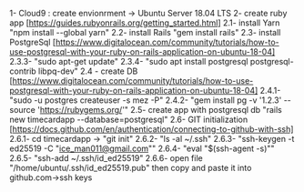 1- Cloud9 : create envionrment -> Ubuntu Server 18.04 LTS
2- create ruby app [https://guides.rubyonrails.org/getting_started.html]
2.1- install Yarn "npm install --global yarn"
2.2- install Rails "gem install rails"
2.3- install PostgreSql [https://www.digitalocean.com/community/tutorials/how-to-use-postgresql-with-your-ruby-on-rails-application-on-ubuntu-18-04]
2.3.3- "sudo apt-get update"
2.3.4- "sudo apt install postgresql postgresql-contrib libpq-dev"
2.4 - create DB [https://www.digitalocean.com/community/tutorials/how-to-use-postgresql-with-your-ruby-on-rails-application-on-ubuntu-18-04]
2.4.1- "sudo -u postgres createuser -s mez -P"
2.4.2- "gem install pg -v '1.2.3' --source 'https://rubygems.org/'"
2.5- create app with postgresql db "rails new timecardapp --database=postgresql"
2.6- GIT initialization [https://docs.github.com/en/authentication/connecting-to-github-with-ssh]
2.6.1- cd timecardapp -> "git init"
2.6.2- "ls -al ~/.ssh"
2.6.3- "ssh-keygen -t ed25519 -C "ice_man011@gmail.com""
2.6.4- "eval "$(ssh-agent -s)""
2.6.5- "ssh-add ~/.ssh/id_ed25519"
2.6.6- open file "/home/ubuntu/.ssh/id_ed25519.pub" then copy and paste it into github.com->ssh keys
